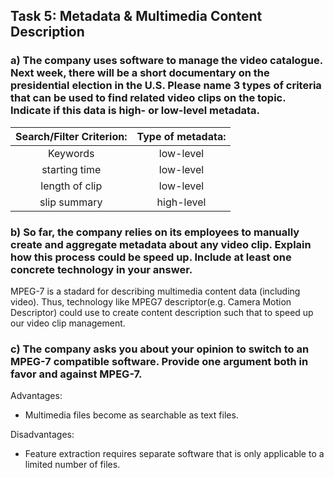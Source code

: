 ## Task 5: Metadata & Multimedia Content Description

### a) The company uses software to manage the video catalogue. Next week, there will be a short documentary on the presidential election in the U.S. Please name 3 types of criteria that can be used to find related video clips on the topic. Indicate if this data is high- or low-level metadata.

|Search/Filter Criterion:|Type of metadata:|
|:--:|:--:|
|Keywords|low-level|
|starting time|low-level|
|length of clip|low-level|
|slip summary|high-level|

###  b) So far, the company relies on its employees to manually create and aggregate metadata about any video clip. Explain how this process could be speed up. Include at least one concrete technology in your answer.

MPEG-7 is a stadard for describing multimedia content data (including video). Thus, technology like MPEG7 descriptor(e.g. Camera Motion Descriptor) could use to create content description such that to speed up our video clip management.

### c) The company asks you about your opinion to switch to an MPEG-7 compatible software. Provide one argument both in favor and against MPEG-7.

Advantages:

- Multimedia files become as searchable as text files.

Disadvantages:

- Feature extraction requires separate software that is only applicable to a limited number of files.